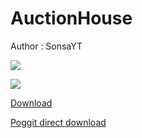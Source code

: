 # AuctionHouse
Author : SonsaYT

[![](https://poggit.pmmp.io/shield.api/AuctionHouseUpgraded)](https://poggit.pmmp.io/p/AuctionHouseUpgraded)

[![](https://poggit.pmmp.io/shield.state/AuctionHouseUpgraded)](https://poggit.pmmp.io/p/AuctionHouseUpgraded)

[Download](https://www.mediafire.com/file/1kouctj6fwc2i6q/AuctionHouse.phar/file)

[Poggit direct download](https://poggit.pmmp.io/r/60620/AuctionHouse.phar)
